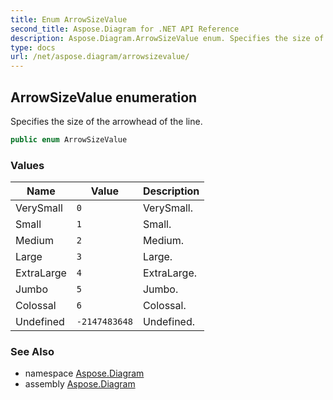 ```yaml
---
title: Enum ArrowSizeValue
second_title: Aspose.Diagram for .NET API Reference
description: Aspose.Diagram.ArrowSizeValue enum. Specifies the size of the arrowhead of the line
type: docs
url: /net/aspose.diagram/arrowsizevalue/
---
```

## ArrowSizeValue enumeration

Specifies the size of the arrowhead of the line.

```csharp
public enum ArrowSizeValue
```

### Values

| Name | Value | Description |
| --- | --- | --- |
| VerySmall | `0` | VerySmall. |
| Small | `1` | Small. |
| Medium | `2` | Medium. |
| Large | `3` | Large. |
| ExtraLarge | `4` | ExtraLarge. |
| Jumbo | `5` | Jumbo. |
| Colossal | `6` | Colossal. |
| Undefined | `-2147483648` | Undefined. |

### See Also

* namespace [Aspose.Diagram](../../aspose.diagram/)
* assembly [Aspose.Diagram](../../)


